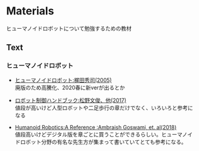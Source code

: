 # Materials

ヒューマノイドロボットについて勉強するための教材

## Text

### ヒューマノイドロボット

- [ヒューマノイドロボット:梶田秀司(2005)](https://www.amazon.co.jp/%E3%83%92%E3%83%A5%E3%83%BC%E3%83%9E%E3%83%8E%E3%82%A4%E3%83%89%E3%83%AD%E3%83%9C%E3%83%83%E3%83%88-%E6%A2%B6%E7%94%B0-%E7%A7%80%E5%8F%B8/dp/4274200582)  
  廃版のため高騰化、2020春に新verが出るとか
  
- [ロボット制御ハンドブック:松野文俊、他(2017)](https://www.amazon.co.jp/%E3%83%AD%E3%83%9C%E3%83%83%E3%83%88%E5%88%B6%E5%BE%A1%E5%AD%A6%E3%83%8F%E3%83%B3%E3%83%89%E3%83%96%E3%83%83%E3%82%AF-%E6%9D%BE%E9%87%8E-%E6%96%87%E4%BF%8A/dp/476490473X/ref=tmm_hrd_swatch_0?_encoding=UTF8&qid=&sr=)  
値段が高いけど人型ロボットや二足歩行の章だけでなく、いろいろと参考になる

- [Humanoid Robotics:A Reference :Ambraish Goswami, et. al(2018)](https://www.amazon.co.jp/Humanoid-Robotics-Reference-Ambarish-Goswami/dp/9400760450)  
値段高いけどデジタル版を章ごとに買うことができるらしい。ヒューマノイドロボット分野の有名な先生方が集まって書いていてとても参考になる。